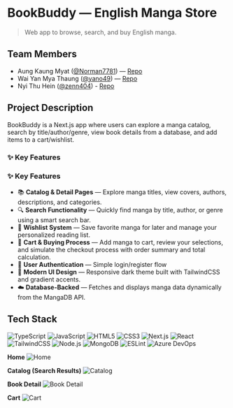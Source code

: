 # BookBuddy — English Manga Store

> Web app to browse, search, and buy English manga.

## Team Members
- Aung Kaung Myat ([@Norman7781](https://github.com/Norman7781)) — [Repo](https://github.com/Norman7781/Book_Buddy)
- Wai Yan Mya Thaung ([@yano49](https://github.com/yano49)) — [Repo](https://github.com/yano49/yano49.github.io.git)
- Nyi Thu Hein ([@zenn404](https://github.com/zenn404)) - [Repo](https://github.com/zenn404/zenn404.github.io.git)

## Project Description
BookBuddy is a Next.js app where users can explore a manga catalog, search by title/author/genre, view book details from a database, and add items to a cart/wishlist.  

### ✨ Key Features
### ✨ Key Features
- 📚 **Catalog & Detail Pages** — Explore manga titles, view covers, authors, descriptions, and categories.
- 🔍 **Search Functionality** — Quickly find manga by title, author, or genre using a smart search bar.
- 💖 **Wishlist System** — Save favorite manga for later and manage your personalized reading list.
- 🛒 **Cart & Buying Process** — Add manga to cart, review your selections, and simulate the checkout process with order summary and total calculation.
- 🔐 **User Authentication** — Simple login/register flow
- 🎨 **Modern UI Design** — Responsive dark theme built with TailwindCSS and gradient accents.
- ☁️ **Database-Backed** — Fetches and displays manga data dynamically from the MangaDB API.



## Tech Stack
![TypeScript](https://img.shields.io/badge/TypeScript-3178C6?logo=typescript&logoColor=white)
![JavaScript](https://img.shields.io/badge/JavaScript-F7DF1E?logo=javascript&logoColor=black)
![HTML5](https://img.shields.io/badge/HTML5-E34F26?logo=html5&logoColor=white)
![CSS3](https://img.shields.io/badge/CSS3-1572B6?logo=css3&logoColor=white)
![Next.js](https://img.shields.io/badge/Next.js-000?logo=next.js&logoColor=white)
![React](https://img.shields.io/badge/React-20232A?logo=react&logoColor=61DAFB)
![TailwindCSS](https://img.shields.io/badge/Tailwind-06B6D4?logo=tailwindcss&logoColor=white)
![Node.js](https://img.shields.io/badge/Node.js-339933?logo=nodedotjs&logoColor=white)
![MongoDB](https://img.shields.io/badge/MongoDB-4EA94B?logo=mongodb&logoColor=white)
![ESLint](https://img.shields.io/badge/ESLint-4B32C3?logo=eslint&logoColor=white)
![Azure DevOps](https://img.shields.io/badge/Azure%20DevOps-0078D7?logo=azure-devops&logoColor=white)

**Home**
![Home](./screen_shot/bookbuddy-homepage.png)

**Catalog (Search Results)**
![Catalog](./screen_shot/bookbuddy-catalog.png)

**Book Detail**
![Book Detail](./screen_shot/bookbuddy-bookdetailpage.png)

**Cart**
![Cart](./screen_shot/bookbuddy-cartpage.png)

